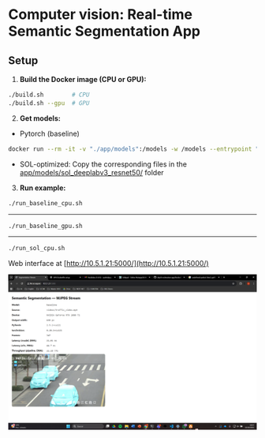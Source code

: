 # Computer vision: Real-time Semantic Segmentation App

## Setup

1. **Build the Docker image (CPU or GPU):**

```bash
./build.sh        # CPU
./build.sh --gpu  # GPU
```

2. **Get models:**

- Pytorch (baseline)
```bash
docker run --rm -it -v "./app/models":/models -w /models --entrypoint "" semantic-segmentation-app bash -lc "python3 get_baseline_model.py"
```

- SOL-optimized: Copy the corresponding files in the [app/models/sol_deeplabv3_resnet50/](app/models/sol_deeplabv3_resnet50/) folder

3. **Run example:**

```bash
./run_baseline_cpu.sh
```
---
```bash
./run_baseline_gpu.sh
```
---
```bash
./run_sol_cpu.sh
```

Web interface at [http://10.5.1.21:5000/](http://10.5.1.21:5000/)

![web-ui](./utils/web-ui.png)
